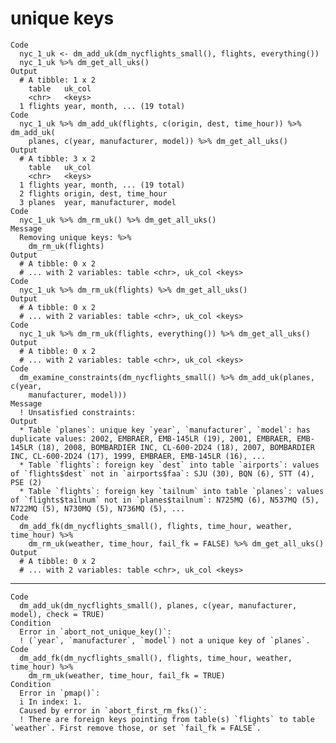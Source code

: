 # unique keys

    Code
      nyc_1_uk <- dm_add_uk(dm_nycflights_small(), flights, everything())
      nyc_1_uk %>% dm_get_all_uks()
    Output
      # A tibble: 1 x 2
        table   uk_col                     
        <chr>   <keys>                     
      1 flights year, month, ... (19 total)
    Code
      nyc_1_uk %>% dm_add_uk(flights, c(origin, dest, time_hour)) %>% dm_add_uk(
        planes, c(year, manufacturer, model)) %>% dm_get_all_uks()
    Output
      # A tibble: 3 x 2
        table   uk_col                     
        <chr>   <keys>                     
      1 flights year, month, ... (19 total)
      2 flights origin, dest, time_hour    
      3 planes  year, manufacturer, model  
    Code
      nyc_1_uk %>% dm_rm_uk() %>% dm_get_all_uks()
    Message
      Removing unique keys: %>%
        dm_rm_uk(flights)
    Output
      # A tibble: 0 x 2
      # ... with 2 variables: table <chr>, uk_col <keys>
    Code
      nyc_1_uk %>% dm_rm_uk(flights) %>% dm_get_all_uks()
    Output
      # A tibble: 0 x 2
      # ... with 2 variables: table <chr>, uk_col <keys>
    Code
      nyc_1_uk %>% dm_rm_uk(flights, everything()) %>% dm_get_all_uks()
    Output
      # A tibble: 0 x 2
      # ... with 2 variables: table <chr>, uk_col <keys>
    Code
      dm_examine_constraints(dm_nycflights_small() %>% dm_add_uk(planes, c(year,
        manufacturer, model)))
    Message
      ! Unsatisfied constraints:
    Output
      * Table `planes`: unique key `year`, `manufacturer`, `model`: has duplicate values: 2002, EMBRAER, EMB-145LR (19), 2001, EMBRAER, EMB-145LR (18), 2008, BOMBARDIER INC, CL-600-2D24 (18), 2007, BOMBARDIER INC, CL-600-2D24 (17), 1999, EMBRAER, EMB-145LR (16), ...
      * Table `flights`: foreign key `dest` into table `airports`: values of `flights$dest` not in `airports$faa`: SJU (30), BQN (6), STT (4), PSE (2)
      * Table `flights`: foreign key `tailnum` into table `planes`: values of `flights$tailnum` not in `planes$tailnum`: N725MQ (6), N537MQ (5), N722MQ (5), N730MQ (5), N736MQ (5), ...
    Code
      dm_add_fk(dm_nycflights_small(), flights, time_hour, weather, time_hour) %>%
        dm_rm_uk(weather, time_hour, fail_fk = FALSE) %>% dm_get_all_uks()
    Output
      # A tibble: 0 x 2
      # ... with 2 variables: table <chr>, uk_col <keys>

---

    Code
      dm_add_uk(dm_nycflights_small(), planes, c(year, manufacturer, model), check = TRUE)
    Condition
      Error in `abort_not_unique_key()`:
      ! (`year`, `manufacturer`, `model`) not a unique key of `planes`.
    Code
      dm_add_fk(dm_nycflights_small(), flights, time_hour, weather, time_hour) %>%
        dm_rm_uk(weather, time_hour, fail_fk = TRUE)
    Condition
      Error in `pmap()`:
      i In index: 1.
      Caused by error in `abort_first_rm_fks()`:
      ! There are foreign keys pointing from table(s) `flights` to table `weather`. First remove those, or set `fail_fk = FALSE`.

